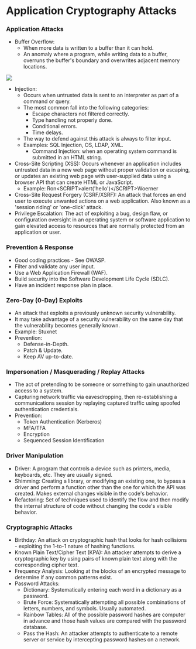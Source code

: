 # Application Cryptography Attacks

### **Application Attacks**

* Buffer Overflow:
  * When more data is written to a buffer than it can hold.
  * An anomaly where a program, while writing data to a buffer, overruns the buffer's boundary and overwrites adjacent memory locations.

![](https://www.evernote.com/shard/s342/res/ac0cd724-a61c-703c-d5d7-f184772d5747)

* Injection:
  * Occurs when untrusted data is sent to an interpreter as part of a command or query.
  * The most common fall into the following categories:
    * Escape characters not filtered correctly.
    * Type handling not properly done.
    * Conditional errors.
    * Time delays.
  * The way to defend against this attack is always to filter input.
  * Examples: SQL Injection, OS, LDAP, XML.
    * Command Injection: when an operating system command is submitted in an HTML string. 
* Cross-Site Scripting \(XSS\): Occurs whenever an application includes untrusted data in a new web page without proper validation or escaping, or updates an existing web page with user-supplied data using a browser API that can create HTML or JavaScript.
  * Example: Ron&lt;SCRIPT&gt;alert\('hello'\)&lt;/SCRIPT&gt;Woerner
* Cross-Site Request Forgery \(CSRF/XSRF\): An attack that forces an end user to execute unwanted actions on a web application. Also known as a 'session riding' or 'one-click' attack.
* Privilege Escalation: The act of exploiting a bug, design flaw, or configuration oversight in an operating system or software application to gain elevated access to resources that are normally protected from an application or user.

### **Prevention & Response**

* Good coding practices - See OWASP.
* Filter and validate any user input.
* Use a Web Application Firewall \(WAF\).
* Build security into the Software Development Life Cycle \(SDLC\).
* Have an incident response plan in place.

### **Zero-Day \(0-Day\) Exploits**

* An attack that exploits a previously unknown security vulnerability.
* It may take advantage of a security vulnerability on the same day that the vulnerability becomes generally known.
* Example: Stuxnet
* Prevention:
  * Defense-in-Depth.
  * Patch & Update.
  * Keep AV up-to-date.

### **Impersonation / Masquerading / Replay Attacks**

* The act of pretending to be someone or something to gain unauthorized access to a system.
* Capturing network traffic via eavesdropping, then re-establishing a communications session by replaying captured traffic using spoofed authentication credentials.
* Prevention:
  * Token Authentication \(Kerberos\)
  * MFA/TFA
  * Encryption
  * Sequenced Session Identification

### **Driver Manipulation**

* Driver: A program that controls a device such as printers, media, keyboards, etc. They are usually signed.
* Shimming: Creating a library, or modifying an existing one, to bypass a driver and perform a function other than the one for which the API was created. Makes external changes visible in the code's behavior.
* Refactoring: Set of techniques used to identify the flow and then modify the internal structure of code without changing the code's visible behavior.

### **Cryptographic Attacks**

* Birthday: An attack on cryptographic hash that looks for hash collisions - exploiting the 1-to-1 nature of hashing functions.
* Known Plain Text/Cipher Text \(KPA\): An attacker attempts to derive a cryptographic key by using pairs of known plain text along with the corresponding cipher text.
* Frequency Analysis: Looking at the blocks of an encrypted message to determine if any common patterns exist.
* Password Attacks:
  * Dictionary: Systematically entering each word in a dictionary as a password.
  * Brute Force: Systematically attempting all possible combinations of letters, numbers, and symbols. Usually automated.
  * Rainbow Tables: All of the possible password hashes are computer in advance and those hash values are compared with the password database.
  * Pass the Hash: An attacker attempts to authenticate to a remote server or service by intercepting password hashes on a network.


